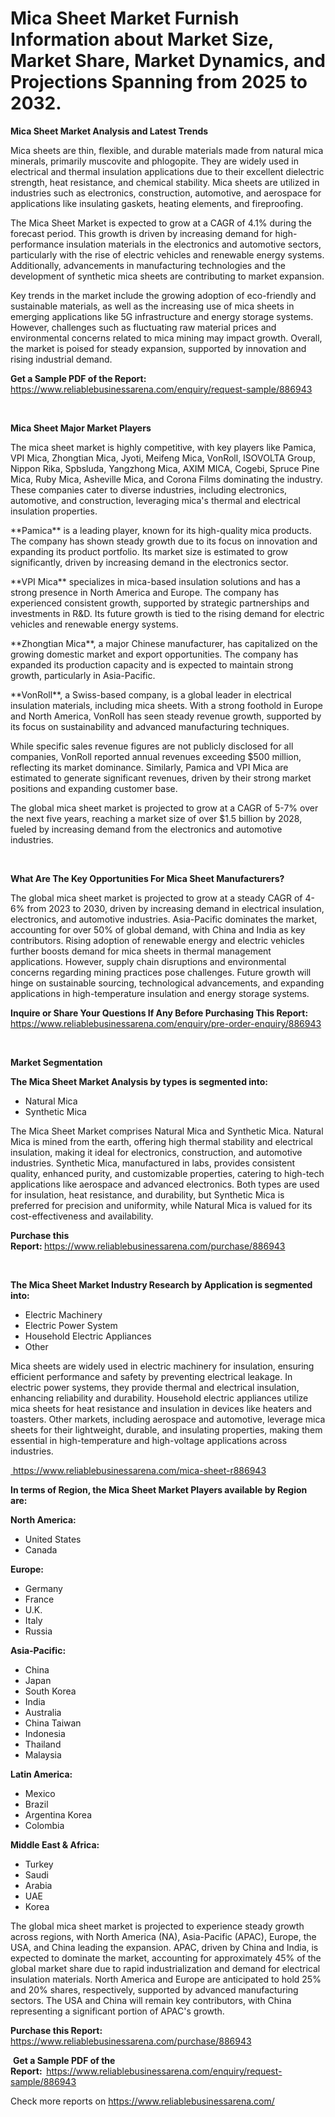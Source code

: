 <p><h1>Mica Sheet Market Furnish Information about Market Size, Market Share, Market Dynamics, and Projections Spanning from 2025 to 2032.</h1></p><p><strong>Mica Sheet Market Analysis and Latest Trends</strong></p>
<p><p>Mica sheets are thin, flexible, and durable materials made from natural mica minerals, primarily muscovite and phlogopite. They are widely used in electrical and thermal insulation applications due to their excellent dielectric strength, heat resistance, and chemical stability. Mica sheets are utilized in industries such as electronics, construction, automotive, and aerospace for applications like insulating gaskets, heating elements, and fireproofing.</p><p>The Mica Sheet Market is expected to grow at a CAGR of 4.1% during the forecast period. This growth is driven by increasing demand for high-performance insulation materials in the electronics and automotive sectors, particularly with the rise of electric vehicles and renewable energy systems. Additionally, advancements in manufacturing technologies and the development of synthetic mica sheets are contributing to market expansion.</p><p>Key trends in the market include the growing adoption of eco-friendly and sustainable materials, as well as the increasing use of mica sheets in emerging applications like 5G infrastructure and energy storage systems. However, challenges such as fluctuating raw material prices and environmental concerns related to mica mining may impact growth. Overall, the market is poised for steady expansion, supported by innovation and rising industrial demand.</p></p>
<p><strong>Get a Sample PDF of the Report:&nbsp;</strong> <a href="https://www.reliablebusinessarena.com/enquiry/request-sample/886943?utm_campaign=2235&utm_medium=2&utm_source=Github&utm_content=ia&utm_term=26012025&utm_id=mica-sheet">https://www.reliablebusinessarena.com/enquiry/request-sample/886943</a></p>
<p>&nbsp;</p>
<p><strong>Mica Sheet Major Market Players</strong></p>
<p><p>The mica sheet market is highly competitive, with key players like Pamica, VPI Mica, Zhongtian Mica, Jyoti, Meifeng Mica, VonRoll, ISOVOLTA Group, Nippon Rika, Spbsluda, Yangzhong Mica, AXIM MICA, Cogebi, Spruce Pine Mica, Ruby Mica, Asheville Mica, and Corona Films dominating the industry. These companies cater to diverse industries, including electronics, automotive, and construction, leveraging mica's thermal and electrical insulation properties.</p><p>**Pamica** is a leading player, known for its high-quality mica products. The company has shown steady growth due to its focus on innovation and expanding its product portfolio. Its market size is estimated to grow significantly, driven by increasing demand in the electronics sector.</p><p>**VPI Mica** specializes in mica-based insulation solutions and has a strong presence in North America and Europe. The company has experienced consistent growth, supported by strategic partnerships and investments in R&D. Its future growth is tied to the rising demand for electric vehicles and renewable energy systems.</p><p>**Zhongtian Mica**, a major Chinese manufacturer, has capitalized on the growing domestic market and export opportunities. The company has expanded its production capacity and is expected to maintain strong growth, particularly in Asia-Pacific.</p><p>**VonRoll**, a Swiss-based company, is a global leader in electrical insulation materials, including mica sheets. With a strong foothold in Europe and North America, VonRoll has seen steady revenue growth, supported by its focus on sustainability and advanced manufacturing techniques.</p><p>While specific sales revenue figures are not publicly disclosed for all companies, VonRoll reported annual revenues exceeding $500 million, reflecting its market dominance. Similarly, Pamica and VPI Mica are estimated to generate significant revenues, driven by their strong market positions and expanding customer base.</p><p>The global mica sheet market is projected to grow at a CAGR of 5-7% over the next five years, reaching a market size of over $1.5 billion by 2028, fueled by increasing demand from the electronics and automotive industries.</p></p>
<p>&nbsp;</p>
<p><strong>What Are The Key Opportunities For Mica Sheet Manufacturers?</strong></p>
<p><p>The global mica sheet market is projected to grow at a steady CAGR of 4-6% from 2023 to 2030, driven by increasing demand in electrical insulation, electronics, and automotive industries. Asia-Pacific dominates the market, accounting for over 50% of global demand, with China and India as key contributors. Rising adoption of renewable energy and electric vehicles further boosts demand for mica sheets in thermal management applications. However, supply chain disruptions and environmental concerns regarding mining practices pose challenges. Future growth will hinge on sustainable sourcing, technological advancements, and expanding applications in high-temperature insulation and energy storage systems.</p></p>
<p><strong>Inquire or Share Your Questions If Any Before Purchasing This Report:</strong> <a href="https://www.reliablebusinessarena.com/enquiry/pre-order-enquiry/886943?utm_campaign=2235&utm_medium=2&utm_source=Github&utm_content=ia&utm_term=26012025&utm_id=mica-sheet">https://www.reliablebusinessarena.com/enquiry/pre-order-enquiry/886943</a></p>
<p>&nbsp;</p>
<p><strong>Market Segmentation</strong></p>
<p><strong>The Mica Sheet Market Analysis by types is segmented into:</strong></p>
<p><ul><li>Natural Mica</li><li>Synthetic Mica</li></ul></p>
<p><p>The Mica Sheet Market comprises Natural Mica and Synthetic Mica. Natural Mica is mined from the earth, offering high thermal stability and electrical insulation, making it ideal for electronics, construction, and automotive industries. Synthetic Mica, manufactured in labs, provides consistent quality, enhanced purity, and customizable properties, catering to high-tech applications like aerospace and advanced electronics. Both types are used for insulation, heat resistance, and durability, but Synthetic Mica is preferred for precision and uniformity, while Natural Mica is valued for its cost-effectiveness and availability.</p></p>
<p><strong>Purchase this Report:&nbsp;</strong><a href="https://www.reliablebusinessarena.com/purchase/886943?utm_campaign=2235&utm_medium=2&utm_source=Github&utm_content=ia&utm_term=26012025&utm_id=mica-sheet">https://www.reliablebusinessarena.com/purchase/886943</a></p>
<p>&nbsp;</p>
<p><strong>The Mica Sheet Market Industry Research by Application is segmented into:</strong></p>
<p><ul><li>Electric Machinery</li><li>Electric Power System</li><li>Household Electric Appliances</li><li>Other</li></ul></p>
<p><p>Mica sheets are widely used in electric machinery for insulation, ensuring efficient performance and safety by preventing electrical leakage. In electric power systems, they provide thermal and electrical insulation, enhancing reliability and durability. Household electric appliances utilize mica sheets for heat resistance and insulation in devices like heaters and toasters. Other markets, including aerospace and automotive, leverage mica sheets for their lightweight, durable, and insulating properties, making them essential in high-temperature and high-voltage applications across industries.</p></p>
<p><a href="https://www.reliablebusinessarena.com/mica-sheet-r886943?utm_campaign=2235&utm_medium=2&utm_source=Github&utm_content=ia&utm_term=26012025&utm_id=mica-sheet">&nbsp;https://www.reliablebusinessarena.com/mica-sheet-r886943</a></p>
<p><strong>In terms of Region, the Mica Sheet Market Players available by Region are:</strong></p>
<p>
    <p> <strong> North America: </strong>
        <ul>
            <li>United States</li>
            <li>Canada</li>
        </ul>
        </p> 
    <p> <strong> Europe: </strong>
        <ul>
            <li>Germany</li>
            <li>France</li>
            <li>U.K.</li>
            <li>Italy</li>
            <li>Russia</li>
        </ul>
        </p> 
    <p> <strong> Asia-Pacific: </strong>
        <ul>
            <li>China</li>
            <li>Japan</li>
            <li>South Korea</li>
            <li>India</li>
            <li>Australia</li>
            <li>China Taiwan</li>
            <li>Indonesia</li>
            <li>Thailand</li>
            <li>Malaysia</li>
        </ul>
        </p> 
    <p> <strong> Latin America: </strong>
        <ul>
            <li>Mexico</li>
            <li>Brazil</li>
            <li>Argentina Korea</li>
            <li>Colombia</li>
        </ul>
        </p> 
    <p> <strong> Middle East & Africa: </strong>
        <ul>
            <li>Turkey</li>
            <li>Saudi</li>
            <li>Arabia</li>
            <li>UAE</li>
            <li>Korea</li>
        </ul>
    </p>
    </p>
<p><p>The global mica sheet market is projected to experience steady growth across regions, with North America (NA), Asia-Pacific (APAC), Europe, the USA, and China leading the expansion. APAC, driven by China and India, is expected to dominate the market, accounting for approximately 45% of the global market share due to rapid industrialization and demand for electrical insulation materials. North America and Europe are anticipated to hold 25% and 20% shares, respectively, supported by advanced manufacturing sectors. The USA and China will remain key contributors, with China representing a significant portion of APAC's growth.</p></p>
<p><strong>Purchase this Report: </strong><a href="https://www.reliablebusinessarena.com/purchase/886943?utm_campaign=2235&utm_medium=2&utm_source=Github&utm_content=ia&utm_term=26012025&utm_id=mica-sheet">https://www.reliablebusinessarena.com/purchase/886943</a></p>
<p>&nbsp;<strong>Get a Sample PDF of the Report:&nbsp;&nbsp;</strong><a href="https://www.reliablebusinessarena.com/enquiry/request-sample/886943?utm_campaign=2235&utm_medium=2&utm_source=Github&utm_content=ia&utm_term=26012025&utm_id=mica-sheet">https://www.reliablebusinessarena.com/enquiry/request-sample/886943</a></p>
<p><strong></strong></p>
<p>Check more reports on <a href="https://www.reliablebusinessarena.com/?utm_campaign=2235&utm_medium=2&utm_source=Github&utm_content=ia&utm_term=26012025&utm_id=mica-sheet">https://www.reliablebusinessarena.com/</a></p>